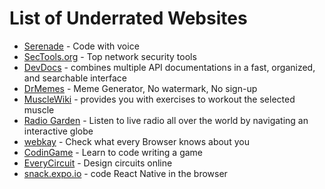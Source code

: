 # List of Underrated Websites

- [Serenade](https://serenade.ai/) - Code with voice
- [SecTools.org](https://sectools.org/) - Top network security tools
- [DevDocs](https://devdocs.io) - combines multiple API documentations in a fast, organized, and searchable interface
- [DrMemes](https://www.drmemes.com/) - Meme Generator, No watermark, No sign-up
- [MuscleWiki](https://musclewiki.com/) - provides you with exercises to workout the selected muscle
- [Radio Garden](https://radio.garden/) - Listen to live radio all over the world by navigating an interactive globe
- [webkay](https://webkay.robinlinus.com/) - Check what every Browser knows about you
- [CodinGame](https://www.codingame.com/) - Learn to code writing a game
- [EveryCircuit](https://everycircuit.com/app) - Design circuits online
- [snack.expo.io](https://snack.expo.io/) - code React Native in the browser

<!-- [bennettfeely](https://www.bennettfeely.com/clippy/) - Exclusive for Frontend developer -->
